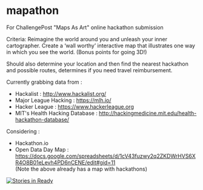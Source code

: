 # mapathon
For ChallengePost "Maps As Art" online hackathon submission


Criteria: Reimagine the world around you and unleash your inner cartographer. Create a ‘wall worthy’ interactive map that illustrates one way in which you see the world. (Bonus points for going 3D!)


Should also determine your location and then find the nearest hackathon and possible routes, determines if you need travel reimbursement.


Currently grabbing data from :

  - Hackalist : http://www.hackalist.org/
  - Major League Hacking : https://mlh.io/
  - Hacker League : https://www.hackerleague.org
  - MIT's Health Hacking Database : http://hackingmedicine.mit.edu/health-hackathon-database/

Considering :

  - Hackathon.io
  - Open Data Day Map : https://docs.google.com/spreadsheets/d/1cV43fuzwy2q2ZKDWrHVS6XR4O8B01eLevh4PD6nCENE/edit#gid=11
  <br>  (Note the above already has a map with hackathons)

[![Stories in Ready](https://badge.waffle.io/mding5692/mapathon.png?label=ready&title=Ready)](http://waffle.io/mding5692/mapathon)
